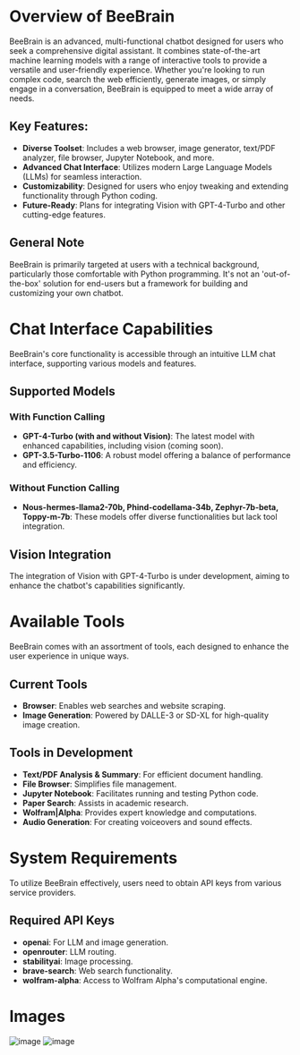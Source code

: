 # Overview of BeeBrain
BeeBrain is an advanced, multi-functional chatbot designed for users who seek a comprehensive digital assistant. It combines state-of-the-art machine learning models with a range of interactive tools to provide a versatile and user-friendly experience. Whether you're looking to run complex code, search the web efficiently, generate images, or simply engage in a conversation, BeeBrain is equipped to meet a wide array of needs.

## Key Features:
- **Diverse Toolset**: Includes a web browser, image generator, text/PDF analyzer, file browser, Jupyter Notebook, and more.
- **Advanced Chat Interface**: Utilizes modern Large Language Models (LLMs) for seamless interaction.
- **Customizability**: Designed for users who enjoy tweaking and extending functionality through Python coding.
- **Future-Ready**: Plans for integrating Vision with GPT-4-Turbo and other cutting-edge features.

## General Note
BeeBrain is primarily targeted at users with a technical background, particularly those comfortable with Python programming. It's not an 'out-of-the-box' solution for end-users but a framework for building and customizing your own chatbot.

# Chat Interface Capabilities
BeeBrain's core functionality is accessible through an intuitive LLM chat interface, supporting various models and features.

## Supported Models
### With Function Calling
- **GPT-4-Turbo (with and without Vision)**: The latest model with enhanced capabilities, including vision (coming soon).
- **GPT-3.5-Turbo-1106**: A robust model offering a balance of performance and efficiency.

### Without Function Calling
- **Nous-hermes-llama2-70b, Phind-codellama-34b, Zephyr-7b-beta, Toppy-m-7b**: These models offer diverse functionalities but lack tool integration.

## Vision Integration
The integration of Vision with GPT-4-Turbo is under development, aiming to enhance the chatbot's capabilities significantly.

# Available Tools
BeeBrain comes with an assortment of tools, each designed to enhance the user experience in unique ways.

## Current Tools
- **Browser**: Enables web searches and website scraping.
- **Image Generation**: Powered by DALLE-3 or SD-XL for high-quality image creation.

## Tools in Development
- **Text/PDF Analysis & Summary**: For efficient document handling.
- **File Browser**: Simplifies file management.
- **Jupyter Notebook**: Facilitates running and testing Python code.
- **Paper Search**: Assists in academic research.
- **Wolfram|Alpha**: Provides expert knowledge and computations.
- **Audio Generation**: For creating voiceovers and sound effects.

# System Requirements
To utilize BeeBrain effectively, users need to obtain API keys from various service providers.

## Required API Keys
- **openai**: For LLM and image generation.
- **openrouter**: LLM routing.
- **stabilityai**: Image processing.
- **brave-search**: Web search functionality.
- **wolfram-alpha**: Access to Wolfram Alpha's computational engine.

# Images 
![image](https://github.com/MartianInGreen/BeeBrain/assets/24570687/5aed7464-7af3-48a1-91df-2660e09eaca0)
![image](https://github.com/MartianInGreen/BeeBrain/assets/24570687/7cb6c696-b919-47b7-b862-49b5eea77c48)

